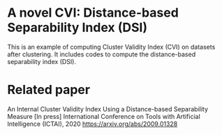 A novel CVI: Distance-based Separability Index (DSI)
=============
This is an example of computing Cluster Validity Index (CVI) on datasets after clustering.
It includes codes to compute the distance-based separability index (DSI).

Related paper
=============
An Internal Cluster Validity Index Using a Distance-based Separability Measure
[In press] International Conference on Tools with Artificial Intelligence (ICTAI), 2020
https://arxiv.org/abs/2009.01328

